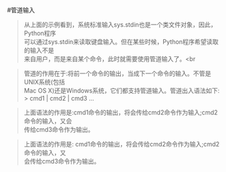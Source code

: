 #管道输入
> 从上面的示例看到，系统标准输入sys.stdin也是一个类文件对象，因此，Python程序<br>
  可以通过sys.stdin来读取键盘输入。但在某些时候，Python程序希望读取的输入不是<br>
  来自用户，而是来自某个命令，此时就需要使用管道输入了。<br

> 管道的作用在于:将前一个命令的输出，当成下一个命令的输入。不管是UNIX系统(包括<br>
  Mac OS X)还是Windows系统，它们都支持管道输入。管道出入语法如下:<br>
    > cmd1 | cmd2 | cmd3 ...
  
> 上面语法的作用是:cmd1命令的输出，将会传给cmd2命令作为输入;cmd2命令的输入，又会<br>
  传给cmd3命令作为输出。<br>

> 上面语法的作用是: cmd1命令的输出，将会传给cmd2命令作为输入;cmd2命令的输入，又<br>
  会传给cmd3命令作为输出。<br>

